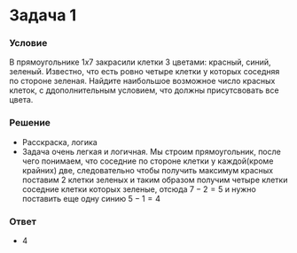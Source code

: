 # Задача 1

### Условие
В прямоугольнике $1 x 7$ закрасили клетки $3$ цветами: красный, синий, зеленый. Известно, что есть ровно четыре клетки у которых соседняя по стороне зеленая. Найдите наибольшое возможное число красных клеток, с ддополнительным условием, что должны присутсвовать все цвета.

### Решение
- Расскраска, логика
- Задача очень легкая и логичная. Мы строим прямоугольник, после чего понимаем, что соседние по стороне клетки у каждой(кроме крайних) две, следовательно чтобы получить максимум красных поставим $2$ клетки зеленых и таким образом получим четыре клетки соседние клетки которых зеленые, отсюда $7 - 2 = 5$ и нужно поставить еще одну синию $5 - 1 = 4$

### Ответ
- $4$
